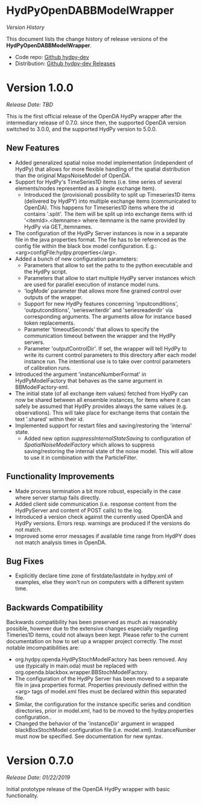 
HydPyOpenDABBModelWrapper
=========================

*Version History*

This document lists the change history of release versions of the
**HydPyOpenDABBModelWrapper**.

* Code repo: [Github hydpy-dev](https://github.com/hydpy-dev/OpenDA)
* Distribution: [Github hydpy-dev Releases](https://github.com/hydpy-dev/OpenDA/releases)

<!-- ================================================================ -->

# Version 1.0.0

*Release Date: TBD*

This is the first official release of the OpenDA HydPy wrapper after the intermediary release of 0.7.0.
since then, the supported OpenDA version switched to 3.0.0, and the supported HydPy version to 5.0.0.  

## New Features

* Added generalized spatial noise model implementation (independent of HydPy) that allows for more flexible handling of the spatial distribution than the original MapsNoiseModel of OpenDA.
* Support for HydPy's TimeSeries1D items (i.e. time series of several elements/nodes represented as a single exchange item).
  * Introduced the (provisional) possibility to split up Timeseries1D items (delivered by HydPY) into multiple exchange items (communicated to OpenDA). This happens for Timeseries1D items where the id contains '.split'. The item will be split up into exchange items with id '\<itemId\>.\<itemname\> where itemname is the name provided by HydPy via GET_itemnames.
* The configuration of the HydPy Server instances is now in a separate file in the java properties format. The file has to be referenced as the config file within the black box model configuration. E.g.: \<arg\>configFile:hydpy.properties\</arg\>.
* Added a bunch of new configuration parameters: 
  * Parameters that allow to set the paths to the python executable and the HydPy script.
  * Parameters that allow to start multiple HydPy server instances which are used for parallel execution of instance model runs.
  * 'logMode' parameter that allows more fine grained control over outputs of the wrapper.
  * Support for new HydPy features concerning 'inputconditions', 'outputconditions', 'serieswriterdir' and 'seriesreaderdir' via corresponding arguments. The arguments allow for instance based token replacements.
  * Parameter 'timeoutSeconds' that allows to specify the communication timeout between the wrapper and the HydPy servers.
  * Parameter 'outputControlDir'. If set, the wrapper will tell HydPy to write its current control parameters to this directory after each model instance run. The intentional use is to take over control parameters of calibration runs. 
* Introduced the argument 'instanceNumberFormat' in HydPyModelFactory that behaves as the same argument in BBModelFactory-xml. 
* The initial state (of all exchange item values) fetched from HydPy can now be shared between all ensemble instances, for items where it can safely be assumed that HydPy provides always the same values (e.g. observations). This will take place for exchange items that contain the text '.shared' within their id.
* Implemented support for restart files and saving/restoring the 'internal' state.
  * Added new option _suppressInternalStateSaving_ to configuration of _SpatialNoiseModelFactory_ which allows to suppress saving/restoring the internal state of the noise model. This will allow to use it in combination with the ParticleFilter. 

## Functionality Improvements

* Made process termination a bit more robust, especially in the case where server startup fails directly.
* Added client side communication (i.e. response content from the HydPyServer and content of POST calls) to the log.
* Introduced a version check against the currently used OpenDA and HydPy versions. Errors resp. warnings are produced if the versions do not match.
* Improved some error messages if available time range from HydPY does not match analysis times in OpenDA.

## Bug Fixes

* Explicitly declare time zone of firstdate/lastdate in hydpy.xml of examples, else they won't run on computers with a different system time.

## Backwards Compatibility

Backwards compatibility has been preserved as much as reasonably possible, however due to the extensive changes especially regarding Timeries1D items, could not always been kept.
Please refer to the current documentation on how to set up a wrapper project correctly. The most notable imcompatibilities are:

* org.hydpy.openda.HydPyStochModelFactory has been removed. Any use (typically in main.oda) must be replaced with org.openda.blackbox.wrapper.BBStochModelFactory.
* The configuration of the HydPy Server has been moved to a separate file in java properties format. Properties previously defined within the \<arg\> tags of model.xml files must be declared within this separated file.  
* Similar, the configuration for the instance specific series and condition directories, prior in model.xml, had to be moved to the hydpy.properties configuration..
* Changed the behavior of the 'instanceDir' argument in wrapped blackBoxStochModel configuration file (i.e. model.xml). InstanceNumber must now be specified. See documentation for new syntax.

# Version 0.7.0

*Release Date: 01/22/2019*

Initial prototype release of the OpenDA HydPy wrapper with basic functionality.  
